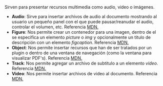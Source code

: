 Sirven para presentar recursos multimedia como audio, video o imágenes.

- **Audio**: Sirve para insertar archivos de audio al documento mostrando al usuario un pequeño panel con el que puede pausar/reanudar el audio, controlar el volumen, etc. Referencia [MDN.](https://developer.mozilla.org/en-US/docs/Web/HTML/Element/audio)
- **Figure**: Nos permite crear un contenedor para una imagen, dentro de el se especifica un elemento *picture* o *img* y opcionalmente un titulo de descripción con un elemento *figcaption*. Referencia [MDN.](https://developer.mozilla.org/en-US/docs/Web/HTML/Element/figure)
- **Object**: Nos permite insertar recursos que han de ser tratados por un plugin o dentro de una ventana de navegación (como la ventana para visualizar PDF's). Referencia [MDN.](https://developer.mozilla.org/en-US/docs/Web/HTML/Element/object)
- **Track**: Nos permite agregar un archivo de subtitulo a un elemento *video*. Referencia [MDN.](https://developer.mozilla.org/en-US/docs/Web/HTML/Element/track)
- **Video**: Nos permite insertar archivos de video al documento. Referencia [MDN.](https://developer.mozilla.org/en-US/docs/Web/HTML/Element/video)